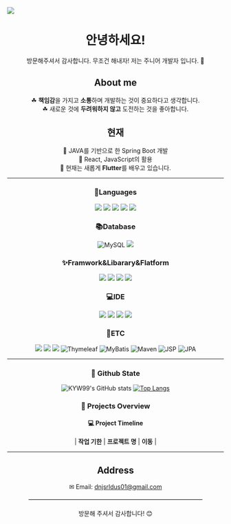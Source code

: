 <img src="https://capsule-render.vercel.app/api?type=waving&height=300&color=gradient&text=Kiyeon's%20Profile&fontAlignY=50&fontColor=&fontAlign=50&animation=fadeIn&textBg=false" />

<div align="center">
  <h1>안녕하세요!</h1>
  <p>방문해주셔서 감사합니다. 무조건 해내자! 저는 주니어 개발자 <strong></strong>입니다. 🌟</p>
  
## About me
 ☘ <strong>책임감</strong>을 가지고 <strong>소통</strong>하며 개발하는 것이 중요하다고 생각합니다.</br>
 ☘ 새로운 것에 <strong>두려워하지 않고</strong> 도전하는 것을 좋아합니다.</br>
 
## 현재
 🌱 JAVA를 기반으로 한 Spring Boot 개발</br>
 🌱 React, JavaScript의 활용</br>
 🌱 현재는 새롭게 **Flutter**를 배우고 있습니다.</br>
  
---
<h3 align='center'>🐾Languages</h3>
<div align='center'>

<img src="https://img.shields.io/badge/CSS3-1572B6?style=flat-square&logo=css3&logoColor=white"/>
<img src="https://img.shields.io/badge/HTML5-E34F26?style=flat-square&logo=html5&logoColor=white"/>
<img src="https://img.shields.io/badge/java-007396?style=flat-square&logo=java&logoColor=white"/>
<img src="https://img.shields.io/badge/JavaScript-F7DF1E?style=flat-square&logo=javascript&logoColor=black"/>
<img src="https://img.shields.io/badge/dart-%230175C2.svg?style=flat-square&logo=dart&logoColor=white"/>

</div>

<h3 align='center'>📚Database</h3>
<div align='center'>
  <img src="https://img.shields.io/badge/MySQL-4479A1?style=flat-square&logo=MySQL&logoColor=white" alt="MySQL">
  <img src="https://img.shields.io/badge/mongoDB-47A248?style=flat-square&logo=MongoDB&logoColor=white">

</div>

<h3 align='center'>✨Framwork&Libarary&Flatform</h3>
<div align='center'>
<img src="https://img.shields.io/badge/React-61DAFB?style=flat-square&logo=React&logoColor=black"/>
<img src="https://img.shields.io/badge/springboot-6DB33F?style=flat-square&logo=springboot&logoColor=white">
<img src="https://img.shields.io/badge/amazonaws-232F3E?style=flat-square&logo=amazonaws&logoColor=white">
<img src="https://img.shields.io/badge/flutter-02569B?style=flat-square&logo=flutter&logoColor=white">
  
</div>

<h3 align='center'>💻IDE</h3>
<div align='center'>
	<img src="https://img.shields.io/badge/Eclipse%20IDE-2C2255?style=flat-square&logo=Eclipse%20IDE&logoColor=white" />
	<img src="https://img.shields.io/badge/IntelliJ%20IDEA-000000?style=flat-square&logo=IntelliJ%20IDEA&logoColor=white" />
  <img src="https://img.shields.io/badge/android%20studio-346ac1?style=flat-square&logo=android%20studio&logoColor=white"/>
  <img src="https://img.shields.io/badge/Visual%20Studio%20Code-0078d7.svg?style=flat-square&logo=visual-studio-code&logoColor=white"/>
</div> 

<h3 align='center'>🔧ETC</h3>
<div align='center'>
	<img src="https://img.shields.io/badge/fontawesome-339AF0?style=flat-square&logo=fontawesome&logoColor=white">
  <img src="https://img.shields.io/badge/gradle-02303A?style=flat-square&logo=gradle&logoColor=white">
  <img src="https://img.shields.io/badge/apache tomcat-F8DC75?style=flat-square&logo=apachetomcat&logoColor=white">
	<img src="https://img.shields.io/badge/Thymeleaf-005F99?style=flat-square&logo=Thymeleaf&logoColor=white" alt="Thymeleaf">
	<img src="https://img.shields.io/badge/MyBatis-4479A1?style=flat-square&logo=MyBatis&logoColor=white" alt="MyBatis">
	<img src="https://img.shields.io/badge/Maven-C71A36?style=flat-square&logo=Apache-Maven&logoColor=white" alt="Maven">
	<img src="https://img.shields.io/badge/JSP-E34F26?style=flat-square&logo=java&logoColor=white" alt="JSP">
	<img src="https://img.shields.io/badge/JPA-6DB33F?style=flat-square&logo=Spring&logoColor=white" alt="JPA">
</div> 

---
### 📅 Github State

![KYW99's GitHub stats](https://github-readme-stats.vercel.app/api?username=KYW99&show_icons=true)
[![Top Langs](https://github-readme-stats.vercel.app/api/top-langs/?username=KYW99&layout=compact)](https://github.com/anuraghazra/github-readme-stats)

### 📅 Projects Overview

#### 💻 Project Timeline
| **작업 기한**        | **프로젝트 명**                     | **이동**  |


---

  <h2>Address</h2>
  <p>✉ Email: <a href="mailto:your.email@example.com">dnjsrldus01@gmail.com</a></p>


  <hr style="border: 1px solid #ddd; width: 80%; margin: 20px auto;">
  <p>방문해 주셔서 감사합니다! 😊</p>
</div>
